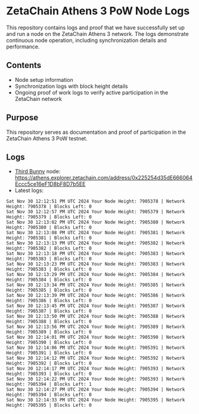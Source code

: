 # ZetaChain Athens 3 PoW Node Logs
This repository contains logs and proof that we have successfully set up and run a node on the ZetaChain Athens 3 network. The logs demonstrate continuous node operation, including synchronization details and performance.

## Contents
- Node setup information
- Synchronization logs with block height details
- Ongoing proof of work logs to verify active participation in the ZetaChain network

## Purpose
This repository serves as documentation and proof of participation in the ZetaChain Athens 3 PoW testnet.

## Logs

- [Third Bunny](https://thirdbunny.xyz/) node: https://athens.explorer.zetachain.com/address/0x225254d35dE666064Eccc5ce16eF1D8bF8D7b5EE
- Latest logs:
```
Sat Nov 30 12:12:51 PM UTC 2024 Your Node Height: 7905378 | Network Height: 7905378 | Blocks Left: 0
Sat Nov 30 12:12:57 PM UTC 2024 Your Node Height: 7905379 | Network Height: 7905379 | Blocks Left: 0
Sat Nov 30 12:13:02 PM UTC 2024 Your Node Height: 7905380 | Network Height: 7905380 | Blocks Left: 0
Sat Nov 30 12:13:08 PM UTC 2024 Your Node Height: 7905381 | Network Height: 7905381 | Blocks Left: 0
Sat Nov 30 12:13:13 PM UTC 2024 Your Node Height: 7905382 | Network Height: 7905382 | Blocks Left: 0
Sat Nov 30 12:13:18 PM UTC 2024 Your Node Height: 7905383 | Network Height: 7905383 | Blocks Left: 0
Sat Nov 30 12:13:23 PM UTC 2024 Your Node Height: 7905383 | Network Height: 7905383 | Blocks Left: 0
Sat Nov 30 12:13:29 PM UTC 2024 Your Node Height: 7905384 | Network Height: 7905384 | Blocks Left: 0
Sat Nov 30 12:13:34 PM UTC 2024 Your Node Height: 7905385 | Network Height: 7905385 | Blocks Left: 0
Sat Nov 30 12:13:39 PM UTC 2024 Your Node Height: 7905386 | Network Height: 7905386 | Blocks Left: 0
Sat Nov 30 12:13:45 PM UTC 2024 Your Node Height: 7905387 | Network Height: 7905387 | Blocks Left: 0
Sat Nov 30 12:13:50 PM UTC 2024 Your Node Height: 7905388 | Network Height: 7905388 | Blocks Left: 0
Sat Nov 30 12:13:56 PM UTC 2024 Your Node Height: 7905389 | Network Height: 7905389 | Blocks Left: 0
Sat Nov 30 12:14:01 PM UTC 2024 Your Node Height: 7905390 | Network Height: 7905390 | Blocks Left: 0
Sat Nov 30 12:14:06 PM UTC 2024 Your Node Height: 7905391 | Network Height: 7905391 | Blocks Left: 0
Sat Nov 30 12:14:12 PM UTC 2024 Your Node Height: 7905392 | Network Height: 7905392 | Blocks Left: 0
Sat Nov 30 12:14:17 PM UTC 2024 Your Node Height: 7905393 | Network Height: 7905393 | Blocks Left: 0
Sat Nov 30 12:14:22 PM UTC 2024 Your Node Height: 7905393 | Network Height: 7905394 | Blocks Left: 1
Sat Nov 30 12:14:27 PM UTC 2024 Your Node Height: 7905394 | Network Height: 7905394 | Blocks Left: 0
Sat Nov 30 12:14:33 PM UTC 2024 Your Node Height: 7905395 | Network Height: 7905395 | Blocks Left: 0
```
